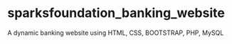 # sparksfoundation_banking_website
A dynamic banking website using HTML, CSS, BOOTSTRAP, PHP, MySQL

